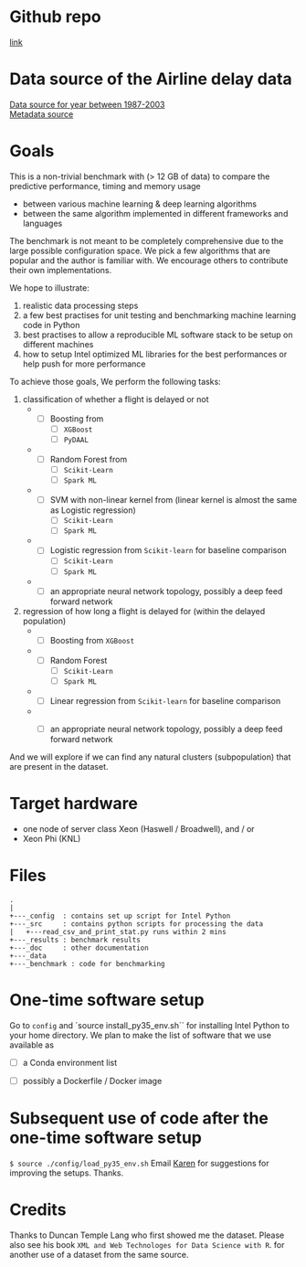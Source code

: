 # Github repo

[link](http://github.intel.com/karenyin/AirlineDelayBenchmark)

# Data source of the Airline delay data
[Data source for year between 1987-2003](http://stat-computing.org/dataexpo/2009/the-data.html)    
[Metadata source](http://stat-computing.org/dataexpo/2009/supplemental-data.html)   

# Goals
This is a non-trivial benchmark with (> 12 GB of data) to compare 
the predictive performance, timing and memory usage 

* between various machine learning & deep learning algorithms 
* between the same algorithm implemented in different frameworks and languages

The benchmark is not meant to be completely comprehensive due to the large possible configuration space. 
We pick a few algorithms that are popular and the author is familiar with.
We encourage others to contribute their own implementations.

We hope to illustrate:

1. realistic data processing steps
2. a few best practises for unit testing and benchmarking machine learning code in Python 
3. best practises to allow a reproducible ML software stack to be setup on different machines 
4. how to setup Intel optimized ML libraries for the best performances or help push for more performance

To achieve those goals, We perform the following tasks:

1. classification of whether a flight is delayed or not 
	* - [ ] Boosting from 
		- [ ] `XGBoost`
		- [ ] `PyDAAL`
	* - [ ] Random Forest from 
		- [ ] `Scikit-Learn`
		- [ ] `Spark ML` 
	* - [ ] SVM with non-linear kernel from (linear kernel is almost the same as Logistic regression)
		- [ ] `Scikit-Learn`
		- [ ] `Spark ML` 
	* - [ ] Logistic regression from `Scikit-learn` for baseline comparison
		- [ ] `Scikit-Learn`
		- [ ] `Spark ML` 
	* - [ ] an appropriate neural network topology, possibly a deep feed forward network 

2. regression of how long a flight is delayed for (within the delayed population) 
	* - [ ] Boosting from `XGBoost` 
	* - [ ] Random Forest 
		- [ ] `Scikit-Learn`
		- [ ] `Spark ML` 
	* - [ ] Linear regression from `Scikit-learn` for baseline comparison
	* - [ ] an appropriate neural network topology, possibly a deep feed forward network 


And we will explore if we can find any natural clusters (subpopulation) that are present in the dataset.

# Target hardware 
* one node of server class Xeon (Haswell / Broadwell), and / or  
* Xeon Phi (KNL) 

# Files 
```
.
|
+---_config  : contains set up script for Intel Python 
+---_src     : contains python scripts for processing the data 
|   +---read_csv_and_print_stat.py runs within 2 mins
+---_results : benchmark results
+---_doc     : other documentation 
+---_data
+---_benchmark : code for benchmarking
```

# One-time software setup 
Go to `config` and `source install_py35_env.sh`` for installing Intel Python to your home directory.
We plan to make the list of software that we use available as 
- [ ] a Conda environment list  
- [ ] possibly a Dockerfile / Docker image 


# Subsequent use of code after the one-time software setup
`$ source ./config/load_py35_env.sh`
Email [Karen](mailto:karen.y.ng@intel.com) for suggestions for improving the setups. Thanks. 


# Credits
Thanks to Duncan Temple Lang who first showed me the dataset.
Please also see his book `XML and Web Technologes for Data Science with R`.
for another use of a dataset from the same source.
